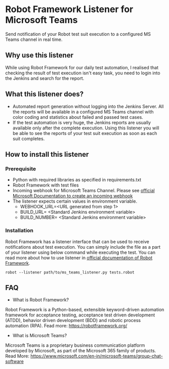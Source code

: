 # Robot Framework Listener for Microsoft Teams
Send notification of your Robot test suit execution to a configured MS Teams channel in real time. 

## Why use this listener
While using Robot Framework for our daily test automation, I realised that checking the result of test execution isn't easy task, you need to login into the Jenkins and search for the report. 

## What this listener does?
- Automated report generation without logging into the Jenkins Server. All the reports will be available in a configured MS Teams channel with color coding and statistics about failed and passed test cases.
- If the test automation is very huge, the Jenkins reports are usually available only after the complete execution. Using this listener you will be able to see the reports of your test suit execution as soon as each suit completes. 

## How to install this listener
### Prerequisite
- Python with required libraries as specified in requirements.txt
- Robot Framework with test files
- Incoming webhook for Microsoft Teams Channel. Please see [official Microsoft Documentation to create an incoming webhook](https://docs.microsoft.com/en-us/microsoftteams/platform/webhooks-and-connectors/how-to/add-incoming-webhook)
- The listener expects certain values in environment variable. 
  - WEBHOOK_URL=\<URL generated from step 1\>
  - BUILD_URL= \<Standard Jenkins environment variable\>
  - BUILD_NUMBER= \<Standard Jenkins environment variable\>

### Installation
Robot Framework has a listener interface that can be used to receive notifications about test execution. You can simply include the file as a part of your listener using below command while executing the test. You can read more about how to use listener in [official documentation of Robot Framework](https://robotframework.org/robotframework/latest/RobotFrameworkUserGuide.html#listener-interface).

```
robot --listener path/to/ms_teams_listener.py tests.robot
```

## FAQ
* What is Robot Framework?

Robot Framework is a Python-based, extensible keyword-driven automation framework for acceptance testing, acceptance test driven development (ATDD), behavior driven development (BDD) and robotic process automation (RPA). Fead more: https://robotframework.org/
* What is Microsoft Teams?

Microsoft Teams is a proprietary business communication platform developed by Microsoft, as part of the Microsoft 365 family of products. Read More: https://www.microsoft.com/en-in/microsoft-teams/group-chat-software

